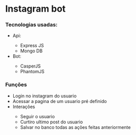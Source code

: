 <h1>Instagram bot</h1>
<h3>Tecnologias usadas:</h3>
<ul>
  <li>Api:</li>
  <ul>
    <li>Express JS</li>
    <li>Mongo DB</li>
  </ul>
  <li>Bot:</li>
  <ul>
    <li>CasperJS</li>
    <li>PhantomJS</li>
  </ul>
 </ul>
 
<h3>Funções</h3>
<ul>
  <li>Login no instagram do usuario</li>
  <li>Acessar a pagina de um usuario pré definido</li>
  <li>Interações</li>
  <ul>
    <li>Seguir o usuario</li>
    <li>Curtiro ultimo post do usuario</li>
    <li>Salvar no banco todas as ações feitas anteriormente</li>
  </ul>
 </ul>
